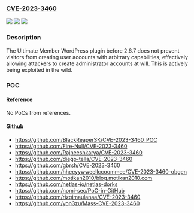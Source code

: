 ### [CVE-2023-3460](https://cve.mitre.org/cgi-bin/cvename.cgi?name=CVE-2023-3460)
![](https://img.shields.io/static/v1?label=Product&message=Ultimate%20Member&color=blue)
![](https://img.shields.io/static/v1?label=Version&message=0%3C%202.6.7%20&color=brighgreen)
![](https://img.shields.io/static/v1?label=Vulnerability&message=CWE-269%20Improper%20Privilege%20Management&color=brighgreen)

### Description

The Ultimate Member WordPress plugin before 2.6.7 does not prevent visitors from creating user accounts with arbitrary capabilities, effectively allowing attackers to create administrator accounts at will. This is actively being exploited in the wild.

### POC

#### Reference
No PoCs from references.

#### Github
- https://github.com/BlackReaperSK/CVE-2023-3460_POC
- https://github.com/Fire-Null/CVE-2023-3460
- https://github.com/Rajneeshkarya/CVE-2023-3460
- https://github.com/diego-tella/CVE-2023-3460
- https://github.com/gbrsh/CVE-2023-3460
- https://github.com/hheeyywweellccoommee/CVE-2023-3460-obgen
- https://github.com/motikan2010/blog.motikan2010.com
- https://github.com/netlas-io/netlas-dorks
- https://github.com/nomi-sec/PoC-in-GitHub
- https://github.com/rizqimaulanaa/CVE-2023-3460
- https://github.com/yon3zu/Mass-CVE-2023-3460

